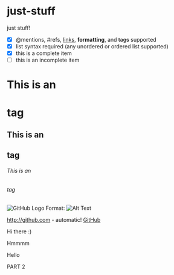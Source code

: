 # just-stuff
just stuff!

- [x] @mentions, #refs, [links](), **formatting**, and <del>tags</del> supported
- [x] list syntax required (any unordered or ordered list supported)
- [x] this is a complete item
- [ ] this is an incomplete item

# This is an <h1> tag
## This is an <h2> tag
###### This is an <h6> tag

![GitHub Logo](/images/logo.png)
Format: ![Alt Text](url)

http://github.com - automatic!
[GitHub](http://github.com)



Hi there :)


Hmmmm


Hello


PART 2
